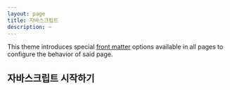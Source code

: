 ```yaml
---
layout: page
title: 자바스크립트
description: ~
---
```


This theme introduces special [front matter](https://jekyllrb.com/docs/front-matter/) options available in all pages to configure the behavior of said page.

## 자바스크립트 시작하기

